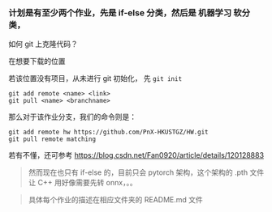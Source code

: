 ### 计划是有至少两个作业，先是 **if-else** 分类，然后是 **机器学习** 软分类， 


如何 git 上克隆代码？

在想要下载的位置

若该位置没有项目，从未进行 git 初始化， 先 `git init`
```
git add remote <name> <link>
git pull <name> <branchname>
```
那么对于该作业分支，我们的命令则是：
```
git add remote hw https://github.com/PnX-HKUSTGZ/HW.git
git pull remote matching
```
若有不懂，还可参考 https://blog.csdn.net/Fan0920/article/details/120128883




> 然而现在也只有 if-else 的，目前只会 pytorch 架构，这个架构的 .pth 文件让 C++ 用好像需要先转 onnx，。。


> 具体每个作业的描述在相应文件夹的 README.md 文件
